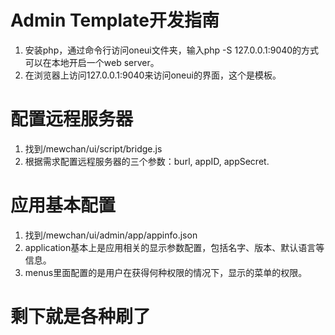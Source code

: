 # Admin Template开发指南

1. 安装php，通过命令行访问oneui文件夹，输入php -S 127.0.0.1:9040的方式可以在本地开启一个web server。
2. 在浏览器上访问127.0.0.1:9040来访问oneui的界面，这个是模板。

# 配置远程服务器

1. 找到/mewchan/ui/script/bridge.js
2. 根据需求配置远程服务器的三个参数：burl, appID, appSecret.

# 应用基本配置

1. 找到/mewchan/ui/admin/app/appinfo.json
2. application基本上是应用相关的显示参数配置，包括名字、版本、默认语言等信息。
3. menus里面配置的是用户在获得何种权限的情况下，显示的菜单的权限。

# 剩下就是各种刷了
